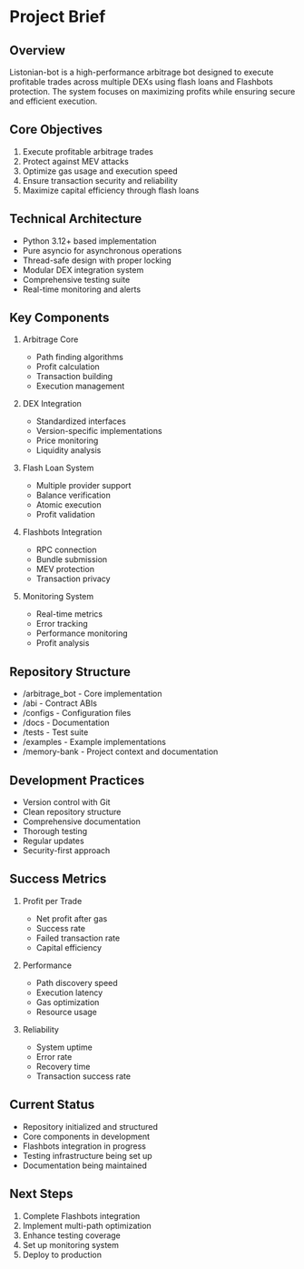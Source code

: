 # Project Brief

## Overview
Listonian-bot is a high-performance arbitrage bot designed to execute profitable trades across multiple DEXs using flash loans and Flashbots protection. The system focuses on maximizing profits while ensuring secure and efficient execution.

## Core Objectives
1. Execute profitable arbitrage trades
2. Protect against MEV attacks
3. Optimize gas usage and execution speed
4. Ensure transaction security and reliability
5. Maximize capital efficiency through flash loans

## Technical Architecture
- Python 3.12+ based implementation
- Pure asyncio for asynchronous operations
- Thread-safe design with proper locking
- Modular DEX integration system
- Comprehensive testing suite
- Real-time monitoring and alerts

## Key Components
1. Arbitrage Core
   - Path finding algorithms
   - Profit calculation
   - Transaction building
   - Execution management

2. DEX Integration
   - Standardized interfaces
   - Version-specific implementations
   - Price monitoring
   - Liquidity analysis

3. Flash Loan System
   - Multiple provider support
   - Balance verification
   - Atomic execution
   - Profit validation

4. Flashbots Integration
   - RPC connection
   - Bundle submission
   - MEV protection
   - Transaction privacy

5. Monitoring System
   - Real-time metrics
   - Error tracking
   - Performance monitoring
   - Profit analysis

## Repository Structure
- /arbitrage_bot - Core implementation
- /abi - Contract ABIs
- /configs - Configuration files
- /docs - Documentation
- /tests - Test suite
- /examples - Example implementations
- /memory-bank - Project context and documentation

## Development Practices
- Version control with Git
- Clean repository structure
- Comprehensive documentation
- Thorough testing
- Regular updates
- Security-first approach

## Success Metrics
1. Profit per Trade
   - Net profit after gas
   - Success rate
   - Failed transaction rate
   - Capital efficiency

2. Performance
   - Path discovery speed
   - Execution latency
   - Gas optimization
   - Resource usage

3. Reliability
   - System uptime
   - Error rate
   - Recovery time
   - Transaction success rate

## Current Status
- Repository initialized and structured
- Core components in development
- Flashbots integration in progress
- Testing infrastructure being set up
- Documentation being maintained

## Next Steps
1. Complete Flashbots integration
2. Implement multi-path optimization
3. Enhance testing coverage
4. Set up monitoring system
5. Deploy to production
